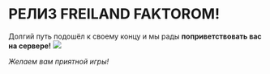 # РЕЛИЗ FREILAND FAKTOROM!
Долгий путь подошёл к своему концу и мы рады **поприветствовать вас на сервере!**
![](https://cdn.discordapp.com/attachments/1025769125617881202/1433836517339566251/FREIFAKTOROM_ART_1.png?ex=690623d1&is=6904d251&hm=9a2860c79c14fdc03cfeb96c90bed254bdb2c580a527f3fa444f5ae5639527e4)

 *Желаем вам приятной игры!*
